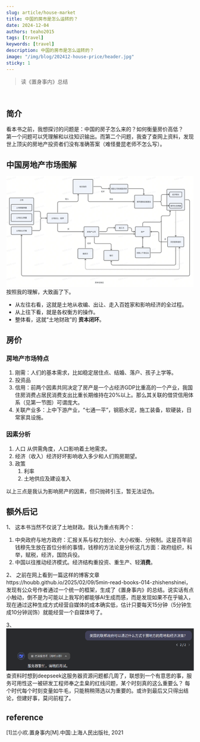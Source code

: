 ```yaml
---
slug: article/house-market
title: 中国的房市是怎么运转的？
date: 2024-12-04
authors: teaho2015
tags: [travel]
keywords: [travel]
description: 中国的房市是怎么运转的？
image: "/img/blog/202412-house-price/header.jpg"
sticky: 1
---
```


> 读《置身事内》总结

<br/>
<!-- truncate -->

## 简介
看本书之前，我想探讨的问题是：中国的房子怎么来的？如何衡量房价高低？   
第一个问题可以凭理解和以往知识输出。而第二个问题，我查了查网上资料，发现世上顶尖的房地产投资者们没有准确答案（难怪曼昆老师不怎么写）。

## 中国房地产市场图解

![img.png](house_market.png)
按照我的理解，大致画了下。
- 从左往右看，这就是土地从收编、出让、走入百姓家和影响经济的全过程。
- 从上往下看，就是各权衡方的操作。
- 整体看，这就“土地财政”的 **资本闭环**。

## 房价
### 房地产市场特点

1. 刚需：人们的基本需求，比如稳定居住点、结婚、落户、孩子上学等。
2. 投资品
3. 信用：前两个因素共同决定了房产是一个占经济GDP比重高的一个产业，我国住房消费占居民消费支出比重长期维持在20%以上。那么其关联的借贷信用体系（见第一节图）可谓庞大。
4. 关联产业多：上中下游产业，“七通一平”，钢筋水泥，施工装备，软硬装，日常家具设施。

### 因素分析
1. 人口  从供需角度，人口影响着土地需求。
2. 经济（收入）经济好坏影响收入多少和人们购房期望。
3. 政策
   1. 利率
   2. 土地供应及建设准入

以上三点是我认为影响房产的因素，但只抛砖引玉，暂无法证伪。


## 额外后记
1、
这本书当然不仅说了土地财政。我认为重点有两个：
1. 中央政府与地方政府：汇报关系与权力划分、大小权衡、分税制。这是百年前钱穆先生放在首位分析的事情，钱穆的方法论是分析这几方面：政府组织，科举，赋税，经济，国防兵役。
2. 中国以往推动经济模式。经济结构重投资、重生产、轻**消费**。

2、
之前在网上看到一篇这样的博客文章https://houbb.github.io/2025/02/09/5min-read-books-014-zhishenshinei，发现有公众号作者通过一个统一的框架，生成了《置身事内》的总结。说实话有点小触动，倒不是为可能以上我写的都能够AI生成而感，而是发现如果不在乎输入，现在通过这种生成方式经营自媒体的成本确实低，估计只要每天15分钟（5分钟生成10分钟润饰）就能经营一个自媒体号了。

3、
![img.png](img.png)
查资料时想到deepseek这服务器资源问题都几周了，联想到一个有意思的事，服务可用性这一被研发工程师奉之圭臬的红线问题，某个时刻真的这么重要么？
每个时代每个时刻变量如牛毛，只能稍稍筛选以为重要的。或许到最后又只得出结论，但建好事，莫问前程了。

## reference

[1]兰小欢.置身事内[M].中国:上海人民出版社, 2021